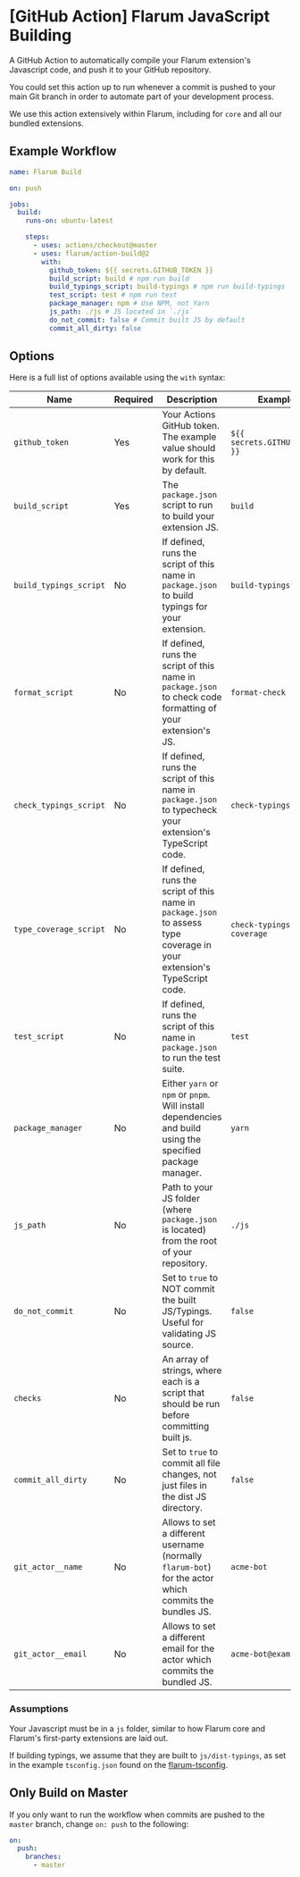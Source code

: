 # [GitHub Action] Flarum JavaScript Building

A GitHub Action to automatically compile your Flarum extension's Javascript code, and push it to your GitHub repository.

You could set this action up to run whenever a commit is pushed to your main Git branch in order to automate part of your development process.

We use this action extensively within Flarum, including for `core` and all our bundled extensions.

## Example Workflow

```yml
name: Flarum Build

on: push

jobs:
  build:
    runs-on: ubuntu-latest

    steps:
      - uses: actions/checkout@master
      - uses: flarum/action-build@2
        with:
          github_token: ${{ secrets.GITHUB_TOKEN }}
          build_script: build # npm run build
          build_typings_script: build-typings # npm run build-typings
          test_script: test # npm run test
          package_manager: npm # Use NPM, not Yarn
          js_path: ./js # JS located in `./js`
          do_not_commit: false # Commit built JS by default
          commit_all_dirty: false
```

## Options

Here is a full list of options available using the `with` syntax:

| Name                   | Required | Description                                                                                                             | Example                       | Default |
|------------------------| -------- |-------------------------------------------------------------------------------------------------------------------------|-------------------------------| ------- |
| `github_token`         | Yes      | Your Actions GitHub token. The example value should work for this by default.                                           | `${{ secrets.GITHUB_TOKEN }}` | None    |
| `build_script`         | Yes      | The `package.json` script to run to build your extension JS.                                                            | `build`                       | `build` |
| `build_typings_script` | No       | If defined, runs the script of this name in `package.json` to build typings for your extension.                         | `build-typings`               | Unset   |
| `format_script`        | No       | If defined, runs the script of this name in `package.json` to check code formatting of your extension's JS.             | `format-check`                | Unset   |
| `check_typings_script` | No       | If defined, runs the script of this name in `package.json` to typecheck your extension's TypeScript code.               | `check-typings`               | Unset   |
| `type_coverage_script` | No       | If defined, runs the script of this name in `package.json` to assess type coverage in your extension's TypeScript code. | `check-typings-coverage`      | Unset   |
| `test_script`          | No       | If defined, runs the script of this name in `package.json` to run the test suite.                                       | `test`                        | Unset   |
| `package_manager`      | No       | Either `yarn` or `npm` or `pnpm`. Will install dependencies and build using the specified package manager.              | `yarn`                        | `npm`   |
| `js_path`              | No       | Path to your JS folder (where `package.json` is located) from the root of your repository.                              | `./js`                        | `./js`  |
| `do_not_commit`        | No       | Set to `true` to NOT commit the built JS/Typings. Useful for validating JS source.                                      | `false`                       | `false` |
| `checks`               | No       | An array of strings, where each is a script that should be run before committing built js.                              | `false`                       | `false` |
| `commit_all_dirty`     | No       | Set to `true` to commit all file changes, not just files in the dist JS directory.                                      | `false`                       | `false` |
| `git_actor__name`      | No       | Allows to set a different username (normally `flarum-bot`) for the actor which commits the bundles JS.                  | `acme-bot`                    | Unset   |
| `git_actor__email`     | No       | Allows to set a different email for the actor which commits the bundled JS.                                             | `acme-bot@example.org`        | Unset   |

### Assumptions

Your Javascript must be in a `js` folder, similar to how Flarum core and Flarum's first-party extensions are laid out.

If building typings, we assume that they are built to `js/dist-typings`, as set in the example `tsconfig.json` found on the [flarum-tsconfig](https://github.com/flarum/flarum-tsconfig).

## Only Build on Master

If you only want to run the workflow when commits are pushed to the `master` branch, change `on: push` to the following:

```yml
on:
  push:
    branches:
      - master
```

